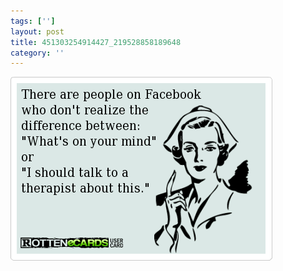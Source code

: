 ```yaml
---
tags: ['']
layout: post
title: 451303254914427_219528858189648
category: ''
---
```

![451303254914427_219528858189648](/uploads/2013-3-17-451303254914427_219528858189648.jpg)
